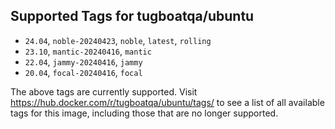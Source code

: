 ## Supported Tags for tugboatqa/ubuntu

* `24.04`, `noble-20240423`, `noble`, `latest`, `rolling`
* `23.10`, `mantic-20240416`, `mantic`
* `22.04`, `jammy-20240416`, `jammy`
* `20.04`, `focal-20240416`, `focal`

The above tags are currently supported. Visit https://hub.docker.com/r/tugboatqa/ubuntu/tags/ to see a list of all available tags for this image, including those that are no longer supported.
